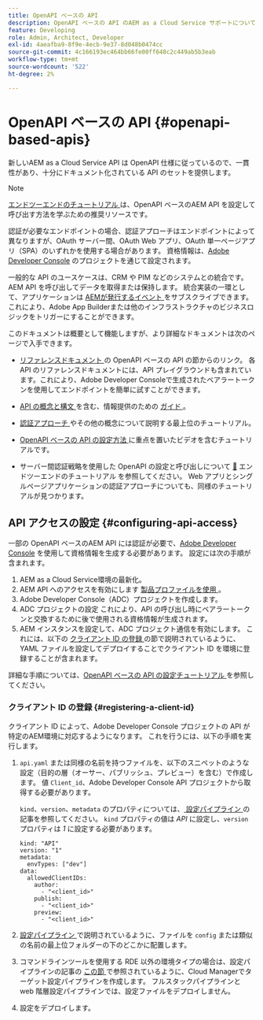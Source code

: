 ```yaml
---
title: OpenAPI ベースの API
description: OpenAPI ベースの API のAEM as a Cloud Service サポートについて説明します
feature: Developing
role: Admin, Architect, Developer
exl-id: 4aeafba9-8f9e-4ecb-9e37-8d048b0474cc
source-git-commit: 4c166193ec464bb66fe00ff648c2c449ab5b3eab
workflow-type: tm+mt
source-wordcount: '522'
ht-degree: 2%

---
```


# OpenAPI ベースの API {#openapi-based-apis}

新しいAEM as a Cloud Service API は OpenAPI 仕様に従っているので、一貫性があり、十分にドキュメント化されている API のセットを提供します。

>[!NOTE]
>
> [ エンドツーエンドのチュートリアル ](https://experienceleague.adobe.com/ja/docs/experience-manager-learn/cloud-service/aem-apis/invoke-openapi-based-aem-apis) は、OpenAPI ベースのAEM API を設定して呼び出す方法を学ぶための推奨リソースです。

認証が必要なエンドポイントの場合、認証アプローチはエンドポイントによって異なりますが、OAuth サーバー間、OAuth Web アプリ、OAuth 単一ページアプリ（SPA）のいずれかを使用する場合があります。 資格情報は、[Adobe Developer Console](https://developer.adobe.com/developer-console/) のプロジェクトを通じて設定されます。

一般的な API のユースケースは、CRM や PIM などのシステムとの統合です。AEM API を呼び出してデータを取得または保持します。 統合実装の一環として、アプリケーションは [AEMが発行するイベント ](https://experienceleague.adobe.com/ja/docs/experience-manager-learn/cloud-service/aem-eventing/overview) をサブスクライブできます。これにより、Adobe App Builderまたは他のインフラストラクチャのビジネスロジックをトリガーにすることができます。

このドキュメントは概要として機能しますが、より詳細なドキュメントは次のページで入手できます。

* [ リファレンスドキュメント ](https://developer.adobe.com/experience-cloud/experience-manager-apis/) の OpenAPI ベースの API の節からのリンク。 各 API のリファレンスドキュメントには、API プレイグラウンドも含まれています。これにより、Adobe Developer Consoleで生成されたベアラートークンを使用してエンドポイントを簡単に試すことができます。

* [API の概念と構文 ](https://developer.adobe.com/experience-cloud/experience-manager-apis/guides/) を含む、情報提供のための [ ガイド ](https://developer.adobe.com/experience-cloud/experience-manager-apis/guides/how-to/)。

* [ 認証アプローチ ](https://experienceleague.adobe.com/ja/docs/experience-manager-learn/cloud-service/aem-apis/openapis/overview#authentication-support) やその他の概念について説明する最上位のチュートリアル。

* [OpenAPI ベースの API の設定方法 ](https://experienceleague.adobe.com/ja/docs/experience-manager-learn/cloud-service/aem-apis/openapis/setup) に重点を置いたビデオを含むチュートリアルです。

* サーバー間認証戦略を使用した OpenAPI の設定と呼び出しについて [&#128279;](https://experienceleague.adobe.com/ja/docs/experience-manager-learn/cloud-service/aem-apis/invoke-openapi-based-aem-apis) エンドツーエンドのチュートリアル  を参照してください。 Web アプリとシングルページアプリケーションの認証アプローチについても、同様のチュートリアルが見つかります。

## API アクセスの設定 {#configuring-api-access}

一部の OpenAPI ベースのAEM API には認証が必要で、[Adobe Developer Console](https://developer.adobe.com/developer-console/) を使用して資格情報を生成する必要があります。 設定には次の手順が含まれます。

1. AEM as a Cloud Service環境の最新化。
1. AEM API へのアクセスを有効にします [ 製品プロファイルを使用 ](/help/onboarding/aem-cs-team-product-profiles.md#aem-product-profiles)。
1. Adobe Developer Console（ADC）プロジェクトを作成します。
1. ADC プロジェクトの設定 これにより、API の呼び出し時にベアラートークンと交換するために後で使用される資格情報が生成されます。
1. AEM インスタンスを設定して、ADC プロジェクト通信を有効にします。 これには、以下の [ クライアント ID の登録 ](#registering-a-client-id) の節で説明されているように、YAML ファイルを設定してデプロイすることでクライアント ID を環境に登録することが含まれます。

詳細な手順については、[OpenAPI ベースの API の設定チュートリアル ](https://experienceleague.adobe.com/ja/docs/experience-manager-learn/cloud-service/aem-apis/openapis/setup) を参照してください。

### クライアント ID の登録 {#registering-a-client-id}

クライアント ID によって、Adobe Developer Console プロジェクトの API が特定のAEM環境に対応するようになります。 これを行うには、以下の手順を実行します。

1. `api.yaml` または同様の名前を持つファイルを、以下のスニペットのような設定（目的の層（オーサー、パブリッシュ、プレビュー）を含む）で作成します。 値 `Client_id`、Adobe Developer Console API プロジェクトから取得する必要があります。

   `kind`、`version`、`metadata` のプロパティについては、[ 設定パイプライン ](/help/operations/config-pipeline.md#common-syntax) の記事を参照してください。 `kind` プロパティの値は *API* に設定し、`version` プロパティは *1* に設定する必要があります。

   ```
   kind: "API"
   version: "1"
   metadata:
     envTypes: ["dev"]
   data:
     allowedClientIDs:
       author:
         - "<client_id>"
       publish:
         - "<client_id>"
       preview:
         - "<client_id>"
   ```

1. [ 設定パイプライン ](/help/operations/config-pipeline.md#folder-structure) で説明されているように、ファイルを `config` または類似の名前の最上位フォルダーの下のどこかに配置します。
1. コマンドラインツールを使用する RDE 以外の環境タイプの場合は、設定パイプラインの記事の [ この節 ](/help/operations/config-pipeline.md#creating-and-managing) で参照されているように、Cloud Managerでターゲット設定パイプラインを作成します。 フルスタックパイプラインと web 階層設定パイプラインでは、設定ファイルをデプロイしません。
1. 設定をデプロイします。
